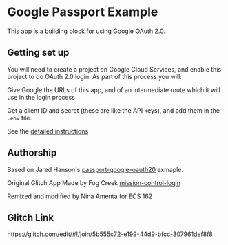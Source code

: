Google Passport Example
========================

This app is a building block for using Google OAuth 2.0. 

## Getting set up
You will need to create a project on Google Cloud Services, and enable this project to 
do OAuth 2.0 login.  As part of this process you will:

Give Google the URLs of this app, and of an intermediate route which it will use in the login process

Get a client ID and secret (these are like the API keys), and add them in the `.env` file. 

See the [detailed instructions](https://web.cs.ucdavis.edu/~amenta/s20/oauthClientID.html)


Authorship
--------------

Based on Jared Hanson's [passport-google-oauth20](https://github.com/jaredhanson/passport-google-oauth2) 
exmaple.

Original Glitch App Made by Fog Creek [mission-control-login](https://glitch.com/~mission-control-login)


Remixed and modified by Nina Amenta for ECS 162


## Glitch Link
https://glitch.com/edit/#!/join/5b555c72-e199-44d9-bfcc-307961def8f8
